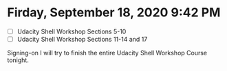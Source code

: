 # Firday, September 18, 2020 9:42 PM
- [ ] Udacity Shell Workshop Sections 5-10
- [ ] Udacity Shell Workshop Sections 11-14 and 17

Signing-on I will try to finish the entire Udacity Shell Workshop Course tonight.